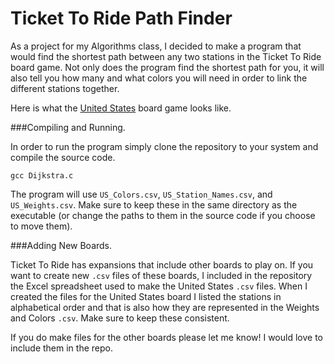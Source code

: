 # Ticket To Ride Path Finder

As a project for my Algorithms class, I decided to make a program that would find the shortest path between any two stations in the Ticket To Ride board game.  Not only does the program find the shortest path for you, it will also tell you how many and what colors you will need in order to link the different stations together.  

Here is what the [United States](https://cf.geekdo-images.com/images/pic38674.jpg) board game looks like.

###Compiling and Running.

In order to run the program simply clone the repository to your system and compile the source code.

  `gcc Dijkstra.c`
  
The program will use `US_Colors.csv`, `US_Station_Names.csv`, and `US_Weights.csv`.  Make sure to keep these in the same directory as the executable (or change the paths to them in the source code if you choose to move them).

###Adding New Boards.

Ticket To Ride has expansions that include other boards to play on.  If you want to create new `.csv` files of these boards, I included in the repository the Excel spreadsheet used to make the United States `.csv` files.  When I created the files for the United States board I listed the stations in alphabetical order and that is also how they are represented in the Weights and Colors `.csv`.  Make sure to keep these consistent. 

If you do make files for the other boards please let me know!  I would love to include them in the repo.
